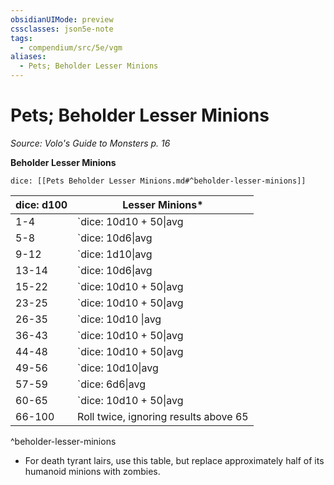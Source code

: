 ```yaml
---
obsidianUIMode: preview
cssclasses: json5e-note
tags:
  - compendium/src/5e/vgm
aliases:
  - Pets; Beholder Lesser Minions
---
```

# Pets; Beholder Lesser Minions
*Source: Volo's Guide to Monsters p. 16* 

**Beholder Lesser Minions**

`dice: [[Pets Beholder Lesser Minions.md#^beholder-lesser-minions]]`

| dice: d100 | Lesser Minions* |
|------------|-----------------|
| 1-4 | `dice: 10d10 + 50\|avg|noform` (`10d10 + 50`) [[5. Mechanics/Bestiary/Humanoid/Bandit.md\|bandits]] and `dice: 3d6\|avg|noform` (`3d6`) [[5. Mechanics/Bestiary/Humanoid/Bandit Captain.md\|bandit captains]] |
| 5-8 | `dice: 10d6\|avg|noform` (`10d6`) [[5. Mechanics/Bestiary/Humanoid/Bugbear.md\|bugbears]] and `dice: 1d3\|avg|noform` (`1d3`) [[5. Mechanics/Bestiary/Humanoid/Bugbear Chief.md\|bugbear chiefs]] |
| 9-12 | `dice: 1d10\|avg|noform` (`1d10`) [[5. Mechanics/Bestiary/Humanoid/Cultist.md\|cultists]] and `dice: 4d6\|avg|noform` (`4d6`) [[5. Mechanics/Bestiary/Humanoid/Cult Fanatic.md\|cult fanatics]] |
| 13-14 | `dice: 10d6\|avg|noform` (`10d6`) [[5. Mechanics/Bestiary/Humanoid/Duergar.md\|duergar]] |
| 15-22 | `dice: 10d10 + 50\|avg|noform` (`10d10 + 50`) [[5. Mechanics/Bestiary/Humanoid/Goblin.md\|goblins]] and `dice: 3d4\|avg|noform` (`3d4`) [[5. Mechanics/Bestiary/Humanoid/Goblin Boss.md\|goblin bosses]] |
| 23-25 | `dice: 10d10 + 50\|avg|noform` (`10d10 + 50`) [[5. Mechanics/Bestiary/Humanoid/Grimlock.md\|grimlocks]] |
| 26-35 | `dice: 10d10 \|avg|noform` (`10d10 `) [[5. Mechanics/Bestiary/Humanoid/Hobgoblin.md\|hobgoblins]] and `dice: 2d4\|avg|noform` (`2d4`) [[5. Mechanics/Bestiary/Humanoid/Hobgoblin Captain.md\|hobgoblin captains]] |
| 36-43 | `dice: 10d10 + 50\|avg|noform` (`10d10 + 50`) [[5. Mechanics/Bestiary/Humanoid/Kobold.md\|kobolds]], `dice: 2d4\|avg|noform` (`2d4`) [[5. Mechanics/Bestiary/Humanoid/Kobold Inventor.md\|kobold inventors]], and `dice: 2d6\|avg|noform` (`2d6`) [[5. Mechanics/Bestiary/Humanoid/Kobold Scale Sorcerer.md\|kobold scale sorcerers]] |
| 44-48 | `dice: 10d10 + 50\|avg|noform` (`10d10 + 50`) [[5. Mechanics/Bestiary/Humanoid/Lizardfolk.md\|lizardfolk]] |
| 49-56 | `dice: 10d10\|avg|noform` (`10d10`) [[5. Mechanics/Bestiary/Humanoid/Orc.md\|orcs]] and `dice: 1d6\|avg|noform` (`1d6`) [[5. Mechanics/Bestiary/Humanoid/Orc War Chief.md\|orc war chiefs]] |
| 57-59 | `dice: 6d6\|avg|noform` (`6d6`) [[5. Mechanics/Bestiary/Humanoid/Quaggoth.md\|quaggoths]] |
| 60-65 | `dice: 10d10 + 50\|avg|noform` (`10d10 + 50`) [[5. Mechanics/Bestiary/Humanoid/Troglodyte.md\|troglodytes]] |
| 66-100 | Roll twice, ignoring results above 65 |
^beholder-lesser-minions

* For death tyrant lairs, use this table, but replace approximately half of its humanoid minions with zombies.
